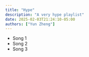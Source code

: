 ```yaml
---
title: "Hype"
description: "A very hype playlist"
date: 2025-02-03T21:24:10-05:00
authors: ["Yun Zheng"]
---
```


* Song 1
* Song 2
* Song 3
